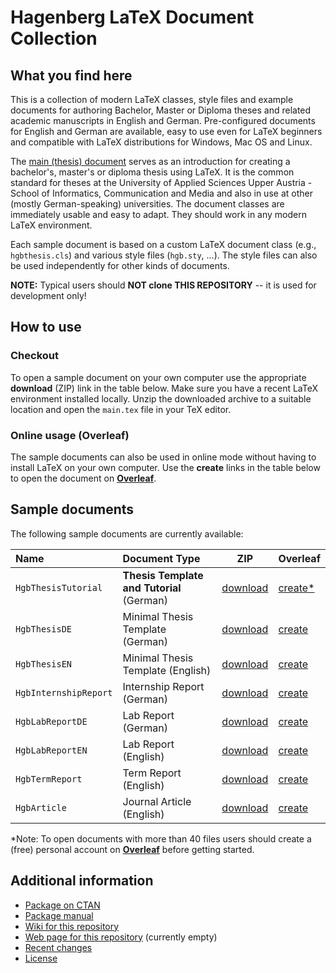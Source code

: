 # Hagenberg LaTeX Document Collection

## What you find here

This is a collection of modern LaTeX classes, style files and example documents for authoring Bachelor, Master or Diploma theses and related academic manuscripts in English and German. Pre-configured documents for English and German are available, easy to use even for LaTeX beginners and compatible with LaTeX distributions for Windows, Mac OS and Linux.

The [main (thesis) document](https://github.com/Digital-Media/HagenbergThesis/raw/master/examples/HgbThesisTutorial/main.pdf)
serves as an introduction for creating a bachelor's, master's or diploma thesis using LaTeX. It is the common standard for theses at the University of Applied Sciences Upper Austria - School of Informatics, Communication and Media and also in use at other (mostly German-speaking) universities. The document classes are immediately usable and easy to adapt. They should work in any modern LaTeX environment.

Each sample document is based on a custom LaTeX document class (e.g., ``hgbthesis.cls``) and various style files  (``hgb.sty``, ...). The style files can also be used independently for other kinds of documents.

**NOTE:** Typical users should **NOT clone THIS REPOSITORY** -- it is used for development only!


## How to use

### Checkout 

To open a sample document on your own computer use the appropriate **download** (ZIP) link in the table below. 
Make sure you have a recent LaTeX environment installed locally.
Unzip the downloaded archive to a suitable location and open the `main.tex` file in your TeX editor.

### Online usage (Overleaf)

The sample documents can also be used in online mode without having to install LaTeX on your own computer.
Use the **create** links in the table below to open the document on **[Overleaf](https://www.overleaf.com/)**.


## Sample documents

The following sample documents are currently available:

| Name | Document Type | ZIP | Overleaf |
| :--- | :--- | --- | --- |
| `HgbThesisTutorial` | **Thesis Template and Tutorial** (German) | [download](https://github.com/Digital-Media/HagenbergThesis/raw/master/examples/HgbThesisTutorial.zip) | [create\*](https://www.overleaf.com/docs?snip_uri=https://github.com/Digital-Media/HagenbergThesis/raw/master/examples/HgbThesisTutorial.zip) |
| `HgbThesisDE` | Minimal Thesis  Template (German) | [download](https://github.com/Digital-Media/HagenbergThesis/raw/master/examples/HgbThesisDE.zip) | [create](https://www.overleaf.com/docs?snip_uri=https://github.com/Digital-Media/HagenbergThesis/raw/master/examples/HgbThesisDE.zip) |
| `HgbThesisEN` | Minimal Thesis  Template (English) | [download](https://github.com/Digital-Media/HagenbergThesis/raw/master/examples/HgbThesisEN.zip) | [create](https://www.overleaf.com/docs?snip_uri=https://github.com/Digital-Media/HagenbergThesis/raw/master/examples/HgbThesisEN.zip) |
| `HgbInternshipReport` | Internship Report (German) | [download](https://github.com/Digital-Media/HagenbergThesis/raw/master/examples/HgbInternshipReport.zip) | [create](https://www.overleaf.com/docs?snip_uri=https://github.com/Digital-Media/HagenbergThesis/raw/master/examples/HgbInternshipReport.zip) |
| `HgbLabReportDE` | Lab Report (German) | [download](https://github.com/Digital-Media/HagenbergThesis/raw/master/examples/HgbLabReportDE.zip) | [create](https://www.overleaf.com/docs?snip_uri=https://github.com/Digital-Media/HagenbergThesis/raw/master/examples/HgbLabReportDE.zip) |
| `HgbLabReportEN` | Lab Report (English) | [download](https://github.com/Digital-Media/HagenbergThesis/raw/master/examples/HgbLabReportEN.zip) | [create](https://www.overleaf.com/docs?snip_uri=https://github.com/Digital-Media/HagenbergThesis/raw/master/examples/HgbLabReportEN.zip) |
| `HgbTermReport` | Term Report (English) | [download](https://github.com/Digital-Media/HagenbergThesis/raw/master/examples/HgbTermReport.zip) | [create](https://www.overleaf.com/docs?snip_uri=https://github.com/Digital-Media/HagenbergThesis/raw/master/examples/HgbTermReport.zip) |
| `HgbArticle` | Journal Article (English) | [download](https://github.com/Digital-Media/HagenbergThesis/raw/master/examples/HgbArticle.zip) | [create](https://www.overleaf.com/docs?snip_uri=https://github.com/Digital-Media/HagenbergThesis/raw/master/examples/HgbArticle.zip) |

\*Note: To open documents with more than 40 files users should create a (free) personal account on **[Overleaf](https://www.overleaf.com/)** before getting started.


## Additional information

* [Package on CTAN](https://ctan.org/pkg/hagenberg-thesis)
* [Package manual](https://github.com/Digital-Media/HagenbergThesis/raw/master/examples/Manual/main.pdf)
* [Wiki for this repository](https://github.com/Digital-Media/HagenbergThesis/wiki)
* [Web page for this repository](https://Digital-Media.github.io/HagenbergThesis/) (currently empty)
* [Recent changes](CHANGES.md)
* [License](LICENSE.md)












